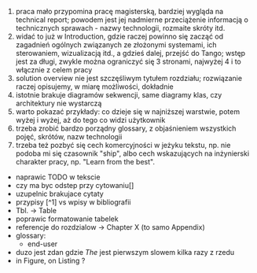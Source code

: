 1. praca mało przypomina pracę magisterską, bardziej wygląda na technical report; powodem jest jej nadmierne przeciążenie informacją o technicznych sprawach - nazwy technologii, rozmaite skróty itd.
2. widać to już w Introduction, gdzie raczej powinno się zacząć od zagadnień ogólnych związanych ze złożonymi systemami, ich sterowaniem, wizualizacją itd., a gdzieś dalej, przejść do Tango; wstęp jest za długi, zwykle można ograniczyć się 3 stronami, najwyżej 4 i to włącznie z celem pracy
3. solution overview nie jest szczęśliwym tytułem rozdziału; rozwiązanie raczej opisujemy, w miarę możliwości, dokładnie
4. istotnie brakuje diagramów sekwencji, same diagramy klas, czy architektury nie wystarczą
5. warto pokazać przykłady: co dzieje się w najniższej warstwie, potem wyżej i wyżej, aż do tego co widzi użytkownik
6. trzeba zrobić bardzo porządny glossary, z objaśnieniem wszystkich pojęć, skrótów, nazw technologii
7. trzeba też pozbyć się cech komercyjności w jeżyku tekstu, np. nie podoba mi się czasownik "ship", albo cech wskazujących na inżynierski charakter pracy, np. "Learn from the best".


* naprawic TODO w tekscie
* czy ma byc odstep przy cytowaniu[]
* uzupelnic brakujace cytaty
* przypisy [^1] vs wpisy w bibliografii
* Tbl. -> Table
* poprawic formatowanie tabelek
* referencje do rozdzialow -> Chapter X (to samo Appendix)
* glossary:
  * end-user
* duzo jest zdan gdzie *The* jest pierwszym slowem kilka razy z rzedu
* in Figure, on Listing ?
